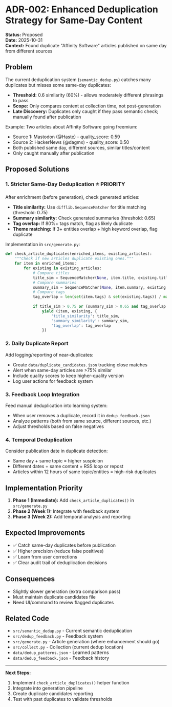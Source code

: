 # ADR-002: Enhanced Deduplication Strategy for Same-Day Content

**Status:** Proposed  
**Date:** 2025-10-31  
**Context:** Found duplicate "Affinity Software" articles published on same day from different sources

## Problem

The current deduplication system (`semantic_dedup.py`) catches many duplicates but misses some same-day duplicates:
- **Threshold:** 0.6 similarity (60%) - allows moderately different phrasings to pass
- **Scope:** Only compares content at collection time, not post-generation
- **Late Discovery:** Duplicates only caught if they pass semantic check; manually found after publication

Example: Two articles about Affinity Software going freemium:
- Source 1: Mastodon (@Haste) - quality_score: 0.59
- Source 2: HackerNews (@dagmx) - quality_score: 0.50
- Both published same day, different sources, similar titles/content
- Only caught manually after publication

## Proposed Solutions

### 1. **Stricter Same-Day Deduplication** ⭐ PRIORITY
After enrichment (before generation), check generated articles:
- **Title similarity:** Use `difflib.SequenceMatcher` for title matching (threshold: 0.75)
- **Summary similarity:** Check generated summaries (threshold: 0.65)
- **Tag overlap:** If 80%+ tags match, flag as likely duplicate
- **Theme matching:** If 3+ entities overlap + high keyword overlap, flag duplicate

Implementation in `src/generate.py`:
```python
def check_article_duplicates(enriched_items, existing_articles):
    """Check if new articles duplicate existing ones."""
    for item in enriched_items:
        for existing in existing_articles:
            # Compare titles
            title_sim = SequenceMatcher(None, item.title, existing.title).ratio()
            # Compare summaries
            summary_sim = SequenceMatcher(None, item.summary, existing.summary).ratio()
            # Compare tags
            tag_overlap = len(set(item.tags) & set(existing.tags)) / max(len(item.tags), len(existing.tags))
            
            if title_sim > 0.75 or (summary_sim > 0.65 and tag_overlap > 0.5):
                yield (item, existing, {
                    'title_similarity': title_sim,
                    'summary_similarity': summary_sim,
                    'tag_overlap': tag_overlap
                })
```

### 2. **Daily Duplicate Report**
Add logging/reporting of near-duplicates:
- Create `data/duplicate_candidates.json` tracking close matches
- Alert when same-day articles are >75% similar
- Include quality scores to keep higher-quality version
- Log user actions for feedback system

### 3. **Feedback Loop Integration**
Feed manual deduplication into learning system:
- When user removes a duplicate, record it in `dedup_feedback.json`
- Analyze patterns (both from same source, different sources, etc.)
- Adjust thresholds based on false negatives

### 4. **Temporal Deduplication**
Consider publication date in duplicate detection:
- Same day + same topic = higher suspicion
- Different dates + same content = RSS loop or repost
- Articles within 12 hours of same topic/entities = high-risk duplicates

## Implementation Priority

1. **Phase 1 (Immediate):** Add `check_article_duplicates()` in `src/generate.py` 
2. **Phase 2 (Week 1):** Integrate with feedback system
3. **Phase 3 (Week 2):** Add temporal analysis and reporting

## Expected Improvements

- ✅ Catch same-day duplicates before publication
- ✅ Higher precision (reduce false positives)
- ✅ Learn from user corrections
- ✅ Clear audit trail of deduplication decisions

## Consequences

- Slightly slower generation (extra comparison pass)
- Must maintain duplicate candidates file
- Need UI/command to review flagged duplicates

## Related Code

- `src/semantic_dedup.py` - Current semantic deduplication
- `src/dedup_feedback.py` - Feedback system
- `src/generate.py` - Article generation (where enhancement should go)
- `src/collect.py` - Collection (current dedup location)
- `data/dedup_patterns.json` - Learned patterns
- `data/dedup_feedback.json` - Feedback history

---

**Next Steps:**
1. Implement `check_article_duplicates()` helper function
2. Integrate into generation pipeline
3. Create duplicate candidates reporting
4. Test with past duplicates to validate thresholds
